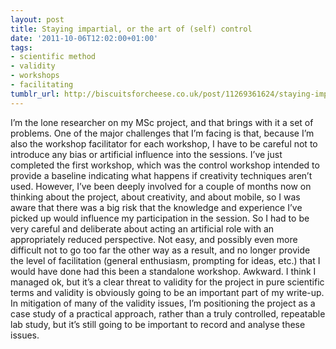 ```yaml
---
layout: post
title: Staying impartial, or the art of (self) control
date: '2011-10-06T12:02:00+01:00'
tags:
- scientific method
- validity
- workshops
- facilitating
tumblr_url: http://biscuitsforcheese.co.uk/post/11269361624/staying-impartial-or-the-art-of-self-control
---
```

I’m the lone researcher on my MSc project, and that brings with it a set of problems. One of the major challenges that I’m facing is that, because I’m also the workshop facilitator for each workshop, I have to be careful not to introduce any bias or artificial influence into the sessions.
I’ve just completed the first workshop, which was the control workshop intended to provide a baseline indicating what happens if creativity techniques aren’t used. However, I’ve been deeply involved for a couple of months now on thinking about the project, about creativity, and about mobile, so I was aware that there was a big risk that the knowledge and experience I’ve picked up would influence my participation in the session. So I had to be very careful and deliberate about acting an artificial role with an appropriately reduced perspective. Not easy, and possibly even more difficult not to go too far the other way as a result, and no longer provide the level of facilitation (general enthusiasm, prompting for ideas, etc.) that I would have done had this been a standalone workshop. Awkward.
I think I managed ok, but it’s a clear threat to validity for the project in pure scientific terms and validity is obviously going to be an important part of my write-up. In mitigation of many of the validity issues, I’m positioning the project as a case study of a practical approach, rather than a truly controlled, repeatable lab study, but it’s still going to be important to record and analyse these issues.
